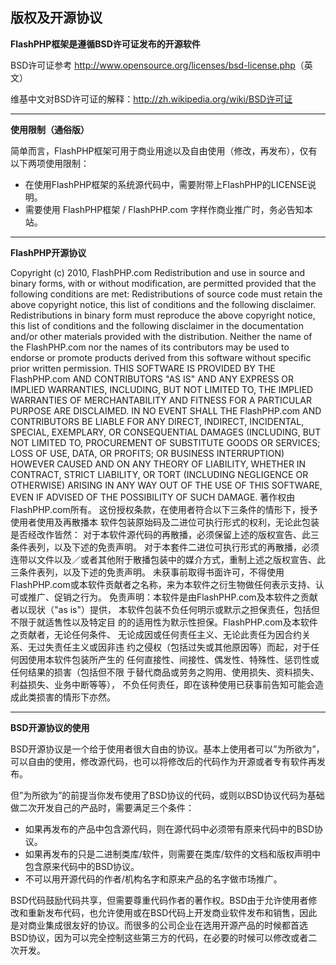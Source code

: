 ## 版权及开源协议

**FlashPHP框架是遵循BSD许可证发布的开源软件**

BSD许可证参考 <http://www.opensource.org/licenses/bsd-license.php>（英文）

维基中文对BSD许可证的解释：<http://zh.wikipedia.org/wiki/BSD许可证>

- - -

**使用限制（通俗版）**

简单而言，FlashPHP框架可用于商业用途以及自由使用（修改，再发布），仅有以下两项使用限制：

- 在使用FlashPHP框架的系统源代码中，需要附带上FlashPHP的LICENSE说明。
- 需要使用 FlashPHP框架 / FlashPHP.com 字样作商业推广时，务必告知本站。

- - -

**FlashPHP开源协议**

Copyright (c) 2010, FlashPHP.com
Redistribution and use in source and binary forms, with or without
modification, are permitted provided that the following conditions are met:
Redistributions of source code must retain the above copyright notice, this list of conditions and the following disclaimer.
Redistributions in binary form must reproduce the above copyright notice, this list of conditions and the following disclaimer in the documentation and/or other materials provided with the distribution.
Neither the name of the FlashPHP.com nor the names of its contributors may be used to endorse or promote products derived from this software without specific prior written permission.
THIS SOFTWARE IS PROVIDED BY THE FlashPHP.com AND CONTRIBUTORS "AS IS" AND ANY
EXPRESS OR IMPLIED WARRANTIES, INCLUDING, BUT NOT LIMITED TO, THE IMPLIED
WARRANTIES OF MERCHANTABILITY AND FITNESS FOR A PARTICULAR PURPOSE ARE
DISCLAIMED. IN NO EVENT SHALL THE FlashPHP.com AND CONTRIBUTORS BE LIABLE FOR ANY
DIRECT, INDIRECT, INCIDENTAL, SPECIAL, EXEMPLARY, OR CONSEQUENTIAL DAMAGES
(INCLUDING, BUT NOT LIMITED TO, PROCUREMENT OF SUBSTITUTE GOODS OR SERVICES;
LOSS OF USE, DATA, OR PROFITS; OR BUSINESS INTERRUPTION) HOWEVER CAUSED AND
ON ANY THEORY OF LIABILITY, WHETHER IN CONTRACT, STRICT LIABILITY, OR TORT
(INCLUDING NEGLIGENCE OR OTHERWISE) ARISING IN ANY WAY OUT OF THE USE OF THIS
SOFTWARE, EVEN IF ADVISED OF THE POSSIBILITY OF SUCH DAMAGE.
著作权由FlashPHP.com所有。
这份授权条款，在使用者符合以下三条件的情形下，授予使用者使用及再散播本
软件包装原始码及二进位可执行形式的权利，无论此包装是否经改作皆然：
对于本软件源代码的再散播，必须保留上述的版权宣告、此三条件表列，以及下述的免责声明。
对于本套件二进位可执行形式的再散播，必须连带以文件以及／或者其他附于散播包装中的媒介方式，重制上述之版权宣告、此三条件表列，以及下述的免责声明。
未获事前取得书面许可，不得使用FlashPHP.com或本软件贡献者之名称，来为本软件之衍生物做任何表示支持、认可或推广、促销之行为。
免责声明：本软件是由FlashPHP.com及本软件之贡献者以现状（"as is"）提供，
本软件包装不负任何明示或默示之担保责任，包括但不限于就适售性以及特定目
的的适用性为默示性担保。FlashPHP.com及本软件之贡献者，无论任何条件、
无论成因或任何责任主义、无论此责任为因合约关系、无过失责任主义或因非违
约之侵权（包括过失或其他原因等）而起，对于任何因使用本软件包装所产生的
任何直接性、间接性、偶发性、特殊性、惩罚性或任何结果的损害（包括但不限
于替代商品或劳务之购用、使用损失、资料损失、利益损失、业务中断等等），
不负任何责任，即在该种使用已获事前告知可能会造成此类损害的情形下亦然。

- - -

**BSD开源协议的使用**

BSD开源协议是一个给于使用者很大自由的协议。基本上使用者可以”为所欲为”，可以自由的使用，修改源代码，也可以将修改后的代码作为开源或者专有软件再发布。

但”为所欲为”的前提当你发布使用了BSD协议的代码，或则以BSD协议代码为基础做二次开发自己的产品时，需要满足三个条件：

- 如果再发布的产品中包含源代码，则在源代码中必须带有原来代码中的BSD协议。
- 如果再发布的只是二进制类库/软件，则需要在类库/软件的文档和版权声明中包含原来代码中的BSD协议。
- 不可以用开源代码的作者/机构名字和原来产品的名字做市场推广。

BSD代码鼓励代码共享，但需要尊重代码作者的著作权。BSD由于允许使用者修改和重新发布代码，也允许使用或在BSD代码上开发商业软件发布和销售，因此是对商业集成很友好的协议。而很多的公司企业在选用开源产品的时候都首选BSD协议，因为可以完全控制这些第三方的代码，在必要的时候可以修改或者二次开发。